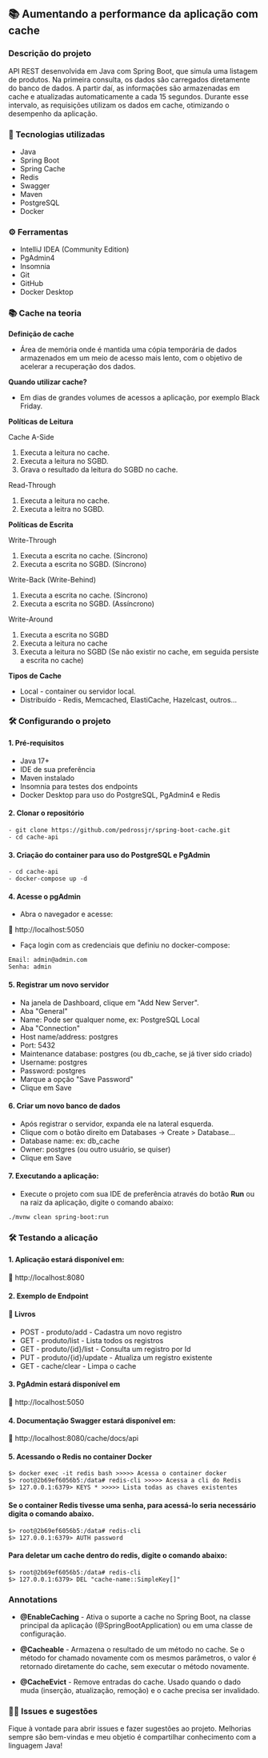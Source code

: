 ﻿## 📚 Aumentando a performance da aplicação com cache

### Descrição do projeto

API REST desenvolvida em Java com Spring Boot, que simula uma listagem de 
produtos. Na primeira consulta, os dados são carregados diretamente do 
banco de dados. A partir daí, as informações são armazenadas em cache e 
atualizadas automaticamente a cada 15 segundos. Durante esse intervalo, 
as requisições utilizam os dados em cache, otimizando o desempenho da 
aplicação.

### 🔧 Tecnologias utilizadas

- Java
- Spring Boot
- Spring Cache
- Redis
- Swagger
- Maven
- PostgreSQL
- Docker

### ⚙️ Ferramentas

- IntelliJ IDEA (Community Edition)
- PgAdmin4
- Insomnia
- Git
- GitHub
- Docker Desktop 

### 📚 Cache na teoria

**Definição de cache**

- Área de memória onde é mantida uma cópia temporária de dados armazenados em um meio de acesso mais lento, com o objetivo de acelerar a recuperação dos dados.

**Quando utilizar cache?**

- Em dias de grandes volumes de acessos a aplicação, por exemplo Black Friday.

**Políticas de Leitura**

Cache A-Side

1. Executa a leitura no cache.
2. Executa a leitura no SGBD.
3. Grava o resultado da leitura do SGBD no cache.

Read-Through

1. Executa a leitura no cache.
2. Executa a leitra no SGBD.

**Políticas de Escrita**

Write-Through

1. Executa a escrita no cache. (Síncrono)
2. Executa a escrita no SGBD. (Síncrono)

Write-Back (Write-Behind)

1. Executa a escrita no cache. (Síncrono)
2. Executa a escrita no SGBD. (Assíncrono)

Write-Around

1. Executa a escrita no SGBD
2. Executa a leitura no cache
3. Executa a leitura no SGBD (Se não existir no cache, em seguida persiste a escrita no cache)

**Tipos de Cache**

- Local - container ou servidor local.
- Distribuído - Redis, Memcached, ElastiCache, Hazelcast, outros...

### 🛠️ Configurando o projeto

#### 1. Pré-requisitos

- Java 17+
- IDE de sua preferência
- Maven instalado
- Insomnia para testes dos endpoints
- Docker Desktop para uso do PostgreSQL, PgAdmin4 e Redis

#### 2. Clonar o repositório

```
- git clone https://github.com/pedrossjr/spring-boot-cache.git
- cd cache-api
``` 

#### 3. Criação do container para uso do PostgreSQL e PgAdmin

```
- cd cache-api
- docker-compose up -d
``` 

#### 4. Acesse o pgAdmin

- Abra o navegador e acesse:

🔗 http://localhost:5050

- Faça login com as credenciais que definiu no docker-compose:
```
Email: admin@admin.com
Senha: admin
```

#### 5. Registrar um novo servidor

- Na janela de Dashboard, clique em "Add New Server".
- Aba "General"
- Name: Pode ser qualquer nome, ex: PostgreSQL Local
- Aba "Connection"
- Host name/address: postgres
- Port: 5432
- Maintenance database: postgres (ou db_cache, se já tiver sido criado)
- Username: postgres
- Password: postgres
- Marque a opção "Save Password"
- Clique em Save

#### 6. Criar um novo banco de dados

- Após registrar o servidor, expanda ele na lateral esquerda.
- Clique com o botão direito em Databases → Create > Database...
- Database name: ex: db_cache
- Owner: postgres (ou outro usuário, se quiser)
- Clique em Save

#### 7. Executando a aplicação:

- Execute o projeto com sua IDE de preferência através do botão __Run__ 
ou na raiz da aplicação, digite o comando abaixo:

```
./mvnw clean spring-boot:run
``` 

### 🛠️ Testando a alicação

#### 1. Aplicação estará disponível em:

🔗 http://localhost:8080

#### 2. Exemplo de Endpoint

#### 📘 Livros

- POST - produto/add - Cadastra um novo registro
- GET - produto/list - Lista todos os registros
- GET - produto/{id}/list - Consulta um registro por Id
- PUT - produto/{id}/update - Atualiza um registro existente
- GET - cache/clear - Limpa o cache

#### 3. PgAdmin estará disponível em

🔗 http://localhost:5050

#### 4. Documentação Swagger estará disponível em:

🔗 http://localhost:8080/cache/docs/api

#### 5. Acessando o Redis no container Docker

```
$> docker exec -it redis bash >>>>> Acessa o container docker
$> root@2b69ef6056b5:/data# redis-cli >>>>> Acessa a cli do Redis
$> 127.0.0.1:6379> KEYS * >>>>> Lista todas as chaves existentes
```

#### Se o container Redis tivesse uma senha, para acessá-lo seria necessário digita o comando abaixo. 

```
$> root@2b69ef6056b5:/data# redis-cli
$> 127.0.0.1:6379> AUTH password
```

#### Para deletar um cache dentro do redis, digite o comando abaixo:

```
$> root@2b69ef6056b5:/data# redis-cli
$> 127.0.0.1:6379> DEL "cache-name::SimpleKey[]"
```

### Annotations

- **@EnableCaching** - Ativa o suporte a cache no Spring Boot, na classe 
principal da aplicação (@SpringBootApplication) ou em uma classe 
de configuração.


- **@Cacheable** - Armazena o resultado de um método no cache. Se o método 
for chamado novamente com os mesmos parâmetros, o valor é retornado 
diretamente do cache, sem executar o método novamente.


- **@CacheEvict** - Remove entradas do cache. Usado quando o dado muda 
(inserção, atualização, remoção) e o cache precisa ser invalidado.

### 🙋‍♂️ Issues e sugestões

Fique à vontade para abrir issues e fazer sugestões ao projeto. Melhorias
sempre são bem-vindas e meu objetio é compartilhar conhecimento com a
linguagem Java!
